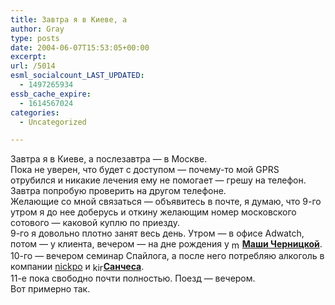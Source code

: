 ```yaml
---
title: Завтра я в Киеве, а
author: Gray
type: posts
date: 2004-06-07T15:53:05+00:00
excerpt:
url: /5014
esml_socialcount_LAST_UPDATED:
  - 1497265934
essb_cache_expire:
  - 1614567024
categories:
  - Uncategorized

---
```








Завтра я в Киеве, а послезавтра &#8212; в Москве.  
Пока не уверен, что будет с доступом &#8212; почему-то мой GPRS отрубился и никакие лечения ему не помогает &#8212; грешу на телефон. Завтра попробую проверить на другом телефоне.  
Желающие со мной связаться &#8212; объявитесь в почте, я думаю, что 9-го утром я до нее доберусь и откину желающим номер московского сотового &#8212; каковой куплю по приезду.  
9-го я довольно плотно занят весь день. Утром &#8212; в офисе Adwatch, потом &#8212; у клиента, вечером &#8212; на дне рождения у [<img height="17" border="0" src="https://i1.wp.com/www.livejournal.com/img/userinfo.gif?resize=17%2C17" alt="marusya" align="absmiddle" width="17"  data-recalc-dims="1" />][1]**[Маши Черницкой][2]**.  
10-го &#8212; вечером семинар Спайлога, а после него потребляю алкоголь в компании [nickpo][3] и [<img height="17" border="0" src="https://i1.wp.com/www.livejournal.com/img/userinfo.gif?resize=17%2C17" alt="kirduguev" align="absmiddle" width="17"  data-recalc-dims="1" />][4]**[Санчеса][5]**.  
11-е пока свободно почти полностью. Поезд &#8212; вечером.  
Вот примерно так.

 [1]: http://www.livejournal.com/userinfo.bml?user=marusya
 [2]: http://www.livejournal.com/users/marusya/
 [3]: http://govori.redeyes.ru/
 [4]: http://www.livejournal.com/userinfo.bml?user=kirduguev
 [5]: http://www.livejournal.com/users/kirduguev/